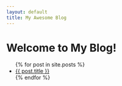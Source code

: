 ```yaml
---
layout: default
title: My Awesome Blog
---
```


<h1>Welcome to My Blog!</h1>

<ul>
  {% for post in site.posts %}
    <li>
      <a href="{{ post.url | relative_url }}">{{ post.title }}</a>
    </li>
  {% endfor %}
</ul>